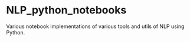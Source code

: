 # NLP_python_notebooks
Various notebook implementations of various tools and utils of NLP using Python. 
